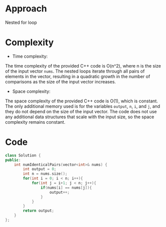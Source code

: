 # Approach
<!-- Describe your approach to solving the problem. -->
Nested for loop

# Complexity

- Time complexity:
<!-- Add your time complexity here, e.g. $$O(n)$$ -->
The time complexity of the provided C++ code is O(n^2), where n is the size of the input vector `nums`. The nested loops iterate through all pairs of elements in the vector, resulting in a quadratic growth in the number of comparisons as the size of the input vector increases.

- Space complexity:
<!-- Add your space complexity here, e.g. $$O(n)$$ -->
The space complexity of the provided C++ code is O(1), which is constant. The only additional memory used is for the variables `output`, `n`, `i`, and `j`, and they do not depend on the size of the input vector. The code does not use any additional data structures that scale with the input size, so the space complexity remains constant.

# Code

```C++ []
class Solution {
public:
    int numIdenticalPairs(vector<int>& nums) {
        int output = 0;
        int n = nums.size();
        for(int i = 0; i < n; i++){
            for(int j = i+1; j < n; j++){
                if(nums[i] == nums[j]){
                    output++;
                }
            }
        }
        return output;
    }
};
```
